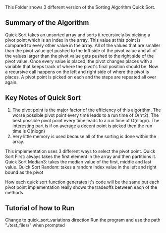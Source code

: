 This Folder shows 3 different version of the Sorting Algorithm Quick Sort.

Summary of the Algorithm
----------------------
Quick Sort takes an unsorted array and sorts it recursively by picking a pivot point which is an index in the array.
This value at this point is compared to every other value in the array. All of the values that are smaller than the
pivot value get pushed to the left side of the pivot value and all of the values larger than the pivot value gets
pushed to the right side of the pivot value. Once every value is placed, the pivot changes places with a variable
that keeps track of where the pivot's final position should be. Now a recursive call happens on the left and right side
of where the pivot is places. A pivot point is picked on each and the steps are repeated all over again.

Key Notes of Quick Sort
----------------------
1. The pivot point is the major factor of the efficiency of this algorithm. The worse possible pivot point every time leads to a run time of O(n^2).
   The best possible pivot point every time leads to a run time of O(nlogn). The interesting part is if on average a decent point is picked then the
   run time is O(nlogn)
2. Very little memory is used because all of the sorting is done within the array.

This implementation uses 3 different ways to select the pivot point.
Quick Sort First: always takes the first element in the array and then partitions it.
Quick Sort Median3: takes the median value of the first, middle and last value.
Quick Sort Random: takes a random index value in the left and right bound as the pivot

How each quick sort function generates it's code will be the same but each pivot point implementation really shows the
tradeoffs between each of the methods

Tutorial of how to Run
----------------------
Change to quick_sort_variations direction
Run the program and use the path "./test_files/<test file you want to run>" when prompted
